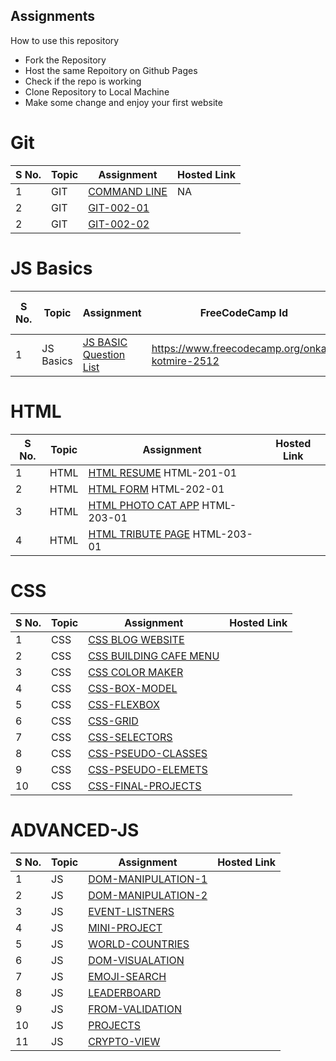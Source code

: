 ## Assignments

How to use this repository

- Fork the Repository
- Host the same Repoitory on Github Pages
- Check if the repo is working
- Clone Repository to Local Machine
- Make some change and enjoy your first website

# Git

| S No. | Topic | Assignment                                                | Hosted Link |
| ----- | ----- | --------------------------------------------------------- | ----------- |
| 1     | GIT   | [COMMAND LINE](./0-Git/GIT-001-COMMANDLINE/ )            | NA          |
| 2     | GIT   | [GIT-002-01](./0-Git/GIT-002-GIT-PRACTICE/)              |             |
| 2     | GIT   | [GIT-002-02](./0-Git/GIT-002-GIT-PRACTICE/)              |             |

# JS Basics

| S No. | Topic     | Assignment                                | FreeCodeCamp Id | Question Done Till Now |
| ----- | --------- | ----------------------------------------- | --------------- | --------------- |
| 1     | JS Basics | [JS BASIC Question List](./1-JS-BASICS/) |    https://www.freecodecamp.org/onkar-kotmire-2512             |           33     |

# HTML

| S No. | Topic | Assignment                                              | Hosted Link |
| ----- | ----- | ------------------------------------------------------- | ----------- |
| 1     | HTML  | [HTML RESUME](./2-HTML/201-HTML-RESUME) HTML-201-01              |             |
| 2     | HTML  | [HTML FORM](./2-HTML/202-HTML-FORM/)  HTML-202-01                 |             |
| 3     | HTML  | [HTML PHOTO CAT APP](./2-HTML/203-HTML-Photo-Cat-App/) HTML-203-01  |             |
| 4     | HTML  | [HTML TRIBUTE PAGE](./2-HTML/204-HTML-TRIBUTE-PAGE/) HTML-203-01   |             |

# CSS

| S No. | Topic | Assignment                                                        | Hosted Link |
| ----- | ----- | ----------------------------------------------------------------- | ----------- |
| 1     | CSS   | [CSS BLOG WEBSITE](./3-CSS/301-CSS-BLOG-WEBSITE/)                |             |
| 2     | CSS   | [CSS BUILDING CAFE MENU](./3-CSS/302-CSS-Building-Cafe-Menu/)    |             |
| 3     | CSS   | [CSS COLOR MAKER](./3-CSS/303-CSS-COLOR-MARKER/)                 |             |
| 4     | CSS   | [CSS-BOX-MODEL](./3-CSS/304-CSS-BOX-MODEL/)                      |             |
| 5     | CSS   | [CSS-FLEXBOX](./3-CSS/305-CSS-Flexbox/)                      |             |
| 6     | CSS   | [CSS-GRID](./3-CSS/306-CSS-Grid/)                            |             |
| 7     | CSS   | [CSS-SELECTORS](./3-CSS/307-Advance-CSS-Selectors/)        |             |
| 8     | CSS   | [CSS-PSEUDO-CLASSES](./3-CSS/308-CSS-Pseudo-Classes/)      |             |
| 9     | CSS   | [CSS-PSEUDO-ELEMETS](./3-CSS/309-CSS-Pseudo-Elements/) |             |
| 10    | CSS   | [CSS-FINAL-PROJECTS](./3-CSS/310-Final-MCT-Projects/)            |             |

# ADVANCED-JS

| S No. | Topic | Assignment                                                                | Hosted Link |
| ----- | ----- | ------------------------------------------------------------------------- | ----------- |
| 1     | JS    | [DOM-MANIPULATION-1](./4-Advance-JS/401-DOM-Manipulation/)               |             |
| 2     | JS    | [DOM-MANIPULATION-2](./4-Advance-JS/402-DOM-Manipulation/)               |             |
| 3     | JS    | [EVENT-LISTNERS](./4-Advance-JS/403-Event-Listeners/)                    |             |
| 4     | JS    | [MINI-PROJECT](./4-Advance-JS/404-Mini-Project-Solar%20System/)          |             |
| 5     | JS    | [WORLD-COUNTRIES](./4-Advance-JS/405-WorldCountries-Data-Visualization/) |             |
| 6     | JS    | [DOM-VISUALATION](./4-Advance-JS/406-Data-visualization/)                |             |
| 7     | JS    | [EMOJI-SEARCH](./4-Advance-JS/407-Emoji-search/)                         |             |
| 8     | JS    | [LEADERBOARD](./4-Advance-JS/408-leaderboard/)                           |             |
| 9     | JS    | [FROM-VALIDATION](./4-Advance-JS/409-form-validation/)                   |             |
| 10    | JS    | [PROJECTS](./4-Advance-JS/410-Projects/)                                 |             |
| 11    | JS    | [CRYPTO-VIEW](./4-Advance-JS/411-crypto-view/)                           |             |
